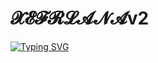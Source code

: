 #  𝓧𝓔𝓕𝓡𝓛𝓐𝓝𝓐v2
<a href="https://git.io/typing-svg"><img src="https://readme-typing-svg.demolab.com?font=Fira+Code&weight=4000&pause=1000&color=AC29BE&center=true&random=true&width=435&lines=Welcome+to+my+README-md;New+developers+" alt="Typing SVG" /></a>
<!---
LustForlana/LustForlana is a ✨ special ✨ repository because its `README.md` (this file) appears on your GitHub profile.
You can click the Preview link to take a look at your changes.
--->
